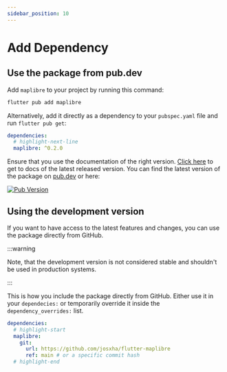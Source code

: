```yaml
---
sidebar_position: 10
---
```


# Add Dependency

## Use the package from pub.dev

Add `maplibre` to your project by running this command:

```bash
flutter pub add maplibre
```

Alternatively, add it directly as a dependency to your `pubspec.yaml` file and
run `flutter pub get`:

```yaml title="pubspec.yaml"
dependencies:
  # highlight-next-line
  maplibre: ^0.2.0
```

Ensure that you use the documentation of the right
version. [Click here](/docs/getting-started/add-dependency)
to get to docs of the latest released version.
You can find the latest version of the package on
[pub.dev](https://pub.dev/packages/maplibre) or here:

[![Pub Version](https://img.shields.io/pub/v/maplibre)](https://pub.dev/packages/maplibre)

## Using the development version

If you want to have access to the latest features and changes, you
can use the package directly from GitHub.

:::warning

Note, that the development version is not considered stable and shouldn't be
used in production systems.

:::

This is how you include the package directly from GitHub. Either use it in your
`dependecies:` or temporarily override it inside the `dependency_overrides:`
list.

```yaml title="pubspec.yaml"
dependencies:
  # highlight-start
  maplibre:
    git:
      url: https://github.com/josxha/flutter-maplibre
      ref: main # or a specific commit hash 
  # highlight-end
```
